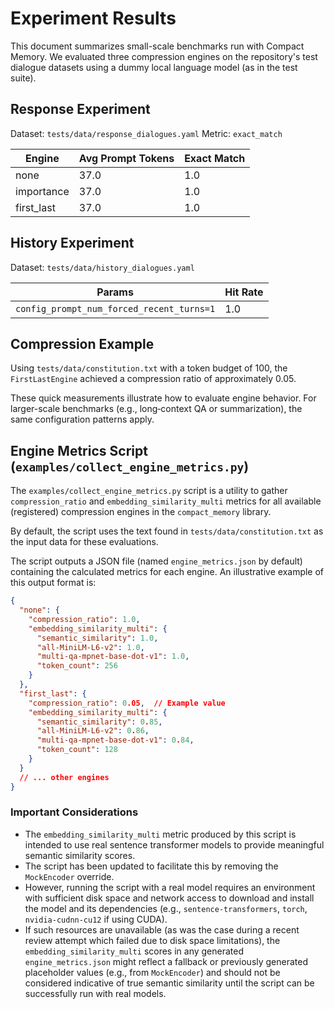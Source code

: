 # Experiment Results

This document summarizes small-scale benchmarks run with Compact Memory. We evaluated three compression engines on the repository's test dialogue datasets using a dummy local language model (as in the test suite).

## Response Experiment
Dataset: `tests/data/response_dialogues.yaml`
Metric: `exact_match`

| Engine      | Avg Prompt Tokens | Exact Match |
|---------------|------------------|-------------|
| none          | 37.0             | 1.0         |
| importance    | 37.0             | 1.0         |
| first_last    | 37.0             | 1.0         |

## History Experiment
Dataset: `tests/data/history_dialogues.yaml`

| Params | Hit Rate |
|--------|----------|
| `config_prompt_num_forced_recent_turns=1` | 1.0 |

## Compression Example
Using `tests/data/constitution.txt` with a token budget of 100, the `FirstLastEngine` achieved a compression ratio of approximately 0.05.

These quick measurements illustrate how to evaluate engine behavior. For larger-scale benchmarks (e.g., long‑context QA or summarization), the same configuration patterns apply.

## Engine Metrics Script (`examples/collect_engine_metrics.py`)

The `examples/collect_engine_metrics.py` script is a utility to gather `compression_ratio` and `embedding_similarity_multi` metrics for all available (registered) compression engines in the `compact_memory` library.

By default, the script uses the text found in `tests/data/constitution.txt` as the input data for these evaluations.

The script outputs a JSON file (named `engine_metrics.json` by default) containing the calculated metrics for each engine. An illustrative example of this output format is:

```json
{
  "none": {
    "compression_ratio": 1.0,
    "embedding_similarity_multi": {
      "semantic_similarity": 1.0,
      "all-MiniLM-L6-v2": 1.0,
      "multi-qa-mpnet-base-dot-v1": 1.0,
      "token_count": 256
    }
  },
  "first_last": {
    "compression_ratio": 0.05,  // Example value
    "embedding_similarity_multi": {
      "semantic_similarity": 0.85,
      "all-MiniLM-L6-v2": 0.86,
      "multi-qa-mpnet-base-dot-v1": 0.84,
      "token_count": 128
    }
  }
  // ... other engines
}
```

### Important Considerations

-   The `embedding_similarity_multi` metric produced by this script is intended to use real sentence transformer models to provide meaningful semantic similarity scores.
-   The script has been updated to facilitate this by removing the `MockEncoder` override.
-   However, running the script with a real model requires an environment with sufficient disk space and network access to download and install the model and its dependencies (e.g., `sentence-transformers`, `torch`, `nvidia-cudnn-cu12` if using CUDA).
-   If such resources are unavailable (as was the case during a recent review attempt which failed due to disk space limitations), the `embedding_similarity_multi` scores in any generated `engine_metrics.json` might reflect a fallback or previously generated placeholder values (e.g., from `MockEncoder`) and should not be considered indicative of true semantic similarity until the script can be successfully run with real models.
